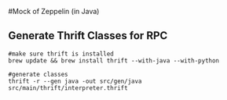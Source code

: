 #Mock of Zeppelin (in Java)


## Generate Thrift Classes for RPC

    #make sure thrift is installed
    brew update && brew install thrift --with-java --with-python

    #generate classes
    thrift -r --gen java -out src/gen/java src/main/thrift/interpreter.thrift